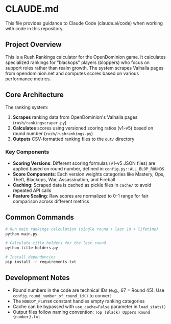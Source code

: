 # CLAUDE.md

This file provides guidance to Claude Code (claude.ai/code) when working with code in this repository.

## Project Overview

This is a Rush Rankings calculator for the OpenDominion game. It calculates specialized rankings for "blackops" players (bloppers) who focus on support roles rather than realm growth. The system scrapes Valhalla pages from opendominion.net and computes scores based on various performance metrics.

## Core Architecture

The ranking system:
1. **Scrapes** ranking data from OpenDominion's Valhalla pages (`rush/rankingscraper.py`)
2. **Calculates** scores using versioned scoring ratios (v1-v5) based on round number (`rush/rushrankings.py`)
3. **Outputs** CSV-formatted ranking files to the `out/` directory

### Key Components

- **Scoring Versions**: Different scoring formulas (v1-v5 JSON files) are applied based on round number, defined in `config.py::ALL_BLOP_ROUNDS`
- **Score Components**: Each version weights categories like Mastery, Ops, Theft, Blackops, War, Assassination, and Fireball
- **Caching**: Scraped data is cached as pickle files in `cache/` to avoid repeated API calls
- **Feature Scaling**: Raw scores are normalized to 0-1 range for fair comparison across different metrics

## Common Commands

```bash
# Run main rankings calculation (single round + last 10 + lifetime)
python main.py

# Calculate title holders for the last round
python title-holders.py

# Install dependencies
pip install -r requirements.txt
```

## Development Notes

- Round numbers in the code are technical IDs (e.g., 67 = Round 45). Use `config.round_number_of_round_id()` to convert
- The `NOBODY_PLAYER` constant handles empty ranking categories
- Cache can be bypassed with `use_cache=False` parameter in `load_stats()`
- Output files follow naming convention: `Top (Black) Oppers Round {number}.txt`